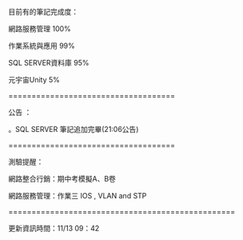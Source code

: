 目前有的筆記完成度：

網路服務管理 100%

作業系統與應用 99%

SQL SERVER資料庫 95%

元宇宙Unity 5%

====================================

公告 ：


。SQL SERVER 筆記追加完畢(21:06公告)

====================================

測驗提醒：

網路整合行銷：期中考模擬A、B卷


網路服務管理：作業三 IOS , VLAN and STP

=================================================

更新資訊時間：11/13 09：42
